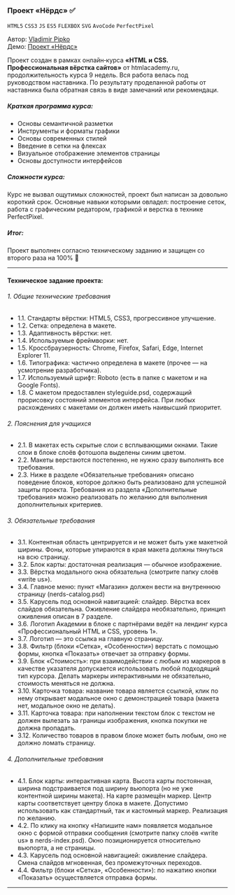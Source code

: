 ### Проект «Нёрдс» :white_check_mark:
`HTML5` `CSS3` `JS` `ES5` `FLEXBOX` `SVG` `AvoCode` `PerfectPixel`

Автор: [Vladimir Pipko](https://github.com/vovapipko) <br />
Дeмо: [Проект «Нёрдс»](https://vovapipko.github.io/nerds/ "Проект «Нёрдс»")

Проект создан в рамках онлайн‑курса **«HTML и CSS. Профессиональная вёрстка сайтов»** от htmlacademy.ru, продолжительность курса 9 недель. Вся работа велась под руководством наставника. По результату проделанной работы от наставника была обратная связь в виде замечаний или рекомендаци.

##### Краткая программа курса:
- Основы семантичной разметки
- Инструменты и форматы графики
- Основы современных стилей
- Введение в сетки на флексах
- Визуальное отображение элементов страницы
- Основы доступности интерфейсов

##### Сложности курса:
Курс не вызвал ощутимых сложностей, проект был написан за довольно короткий срок. Основные навыки которыми овладел: построение сеток, работа с графическим редатором, графикой и верстка в технике PerfectPixel.

##### Итог:
Проект выполнен согласно техническому заданию и защищен со второго раза на 100% :rocket:

------------


#### Техническое задание проекта:

###### 1. Общие технические требования
- 1.1. Стандарты вёрстки: HTML5, CSS3, прогрессивное улучшение.
- 1.2. Сетка: определена в макете.
- 1.3. Адаптивность вёрстки: нет.
- 1.4. Используемые фреймворки: нет.
- 1.5. Кроссбраузерность: Chrome, Firefox, Safari, Edge, Internet Explorer 11.
- 1.6. Типографика: частично определена в макете (прочее — на усмотрение разработчика).
- 1.7. Используемый шрифт: Roboto (есть в папке с макетом и на Google Fonts).
- 1.8. С макетом предоставлен styleguide.psd, содержащий прорисовку состояний элементов интерфейса. При любых расхождениях с макетами он должен иметь наивысший приоритет.

###### 2. Пояснения для учащихся
- 2.1. В макетах есть скрытые слои с всплывающими окнами. Такие слои в блоке слоёв фотошопа выделены синим цветом.
- 2.2. Макеты верстаются постепенно, не нужно сразу выполнять все требования.
- 2.3. Ниже в разделе «Обязательные требования» описано поведение блоков, которое должно быть реализовано для успешной защиты проекта. Требования из раздела «Дополнительные требования» можно реализовать по желанию для выполнения дополнительных критериев.

###### 3. Обязательные требования
- 3.1. Контентная область центрируется и не может быть уже макетной ширины. Фоны, которые упираются в края макета должны тянуться на всю страницу.
- 3.2. Блок карты: достаточная реализация — обычное изображение.
- 3.3. Вёрстка модального окна обязательна (смотрите папку слоёв «write us»).
- 3.4. Главное меню: пункт «Магазин» должен вести на внутреннюю страницу (nerds-catalog.psd)
- 3.5. Карусель под основной навигацией: слайдер. Вёрстка всех слайдов обязательна. Оживление слайдера необязательно, принцип оживления описан в 7 разделе.
- 3.6. Логотип Академии в блоке с партнёрами ведёт на лендинг курса «Профессиональный HTML и CSS, уровень 1».
- 3.7. Логотип — это ссылка на главную страницу.
- 3.8. Фильтр (блоки «Сетка», «Особенности») верстать с помощью формы, кнопка «Показать» отвечает за отправку формы.
- 3.9. Блок «Стоимость»: при взаимодействии с любым из маркеров в качестве указателя допускается использовать любой подходящий тип курсора. Делать маркеры интерактивными не обязательно, стоимость меняться не должна.
- 3.10. Карточка товара: название товара является ссылкой, клик по нему открывает модальное окно с демонстрацией товара (макета нет, модальное окно не делать).
- 3.11. Карточка товара: при наполнении текстом блок с текстом не должен вылезать за границы изображения, кнопка покупки не должна пропадать.
- 3.12. Количество товаров в правом блоке может быть любым, оно не должно ломать страницу.

###### 4. Дополнительные требования
- 4.1. Блок карты: интерактивная карта. Высота карты постоянная, ширина подстраивается под ширину вьюпорта (но не уже контентной ширины макета). На карте размещён маркер. Центр карты соответствует центру блока в макете. Допустимо использовать как стандартный, так и кастомный маркер. Реализация по желанию.
- 4.2. По клику на кнопку «Напишите нам» появляется модальное окно с формой отправки сообщения (смотрите папку слоёв «write us» в nerds-index.psd). Окно позиционируется относительно вьюпорта, а не страницы.
- 4.3. Карусель под основной навигацией: оживление слайдера. Cмена слайдов мгновенная, без промежуточных переходов.
- 4.4. Фильтр (блоки «Сетка», «Особенности»): по нажатию кнопки «Показать» осуществляется отправка формы.


------------
